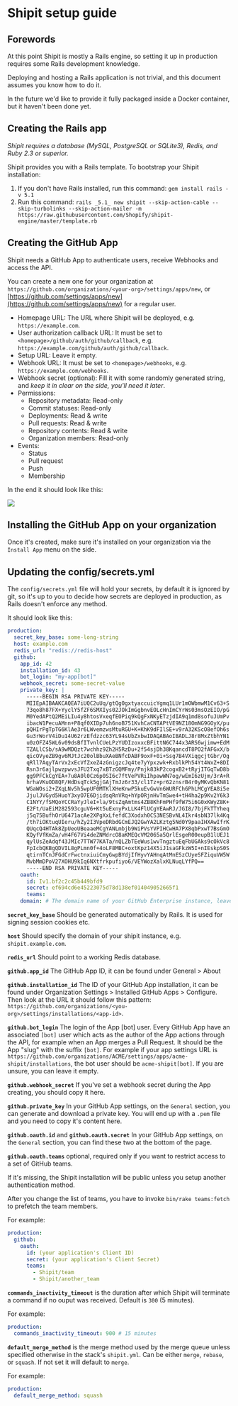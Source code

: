 # Shipit setup guide

## Forewords

At this point Shipit is mostly a Rails engine, so setting it up in production requires some Rails development knowledge.

Deploying and hosting a Rails application is not trivial, and this document assumes you know how to do it.

In the future we'd like to provide it fully packaged inside a Docker container, but it haven't been done yet.

## Creating the Rails app

*Shipit requires a database (MySQL, PostgreSQL or SQLite3), Redis, and Ruby 2.3 or superior.*

Shipit provides you with a Rails template. To bootstrap your Shipit installation:

1. If you don't have Rails installed, run this command: `gem install rails -v 5.1`
2. Run this command:  `rails _5.1_ new shipit --skip-action-cable --skip-turbolinks --skip-action-mailer -m https://raw.githubusercontent.com/Shopify/shipit-engine/master/template.rb`

## Creating the GitHub App

Shipit needs a GitHub App to authenticate users, receive Webhooks and access the API.

You can create a new one for your organization at `https://github.com/organizations/<your-org>/settings/apps/new`, or [https://github.com/settings/apps/new](https://github.com/settings/apps/new) for a regular user.

  - Homepage URL: The URL where Shipit will be deployed, e.g. `https://example.com`.
  - User authorization callback URL: It must be set to `<homepage>/github/auth/github/callback`, e.g. `https://example.com/github/auth/github/callback`.
  - Setup URL: Leave it empty.
  - Webhook URL: It must be set to `<homepage>/webhooks`, e.g. `https://example.com/webhooks`.
  - Webhook secret (optional): Fill it with some randomly generated string, and *keep it in clear on the side, you'll need it later*.
  - Permissions:
    - Repository metadata: Read-only
    - Commit statuses: Read-only
    - Deployments: Read & write
    - Pull requests: Read & write
    - Repository contents: Read & write
    - Organization members: Read-only
  - Events:
    - Status
    - Pull request
    - Push
    - Membership

In the end it should look like this:

![](images/new-app.png)

## Installing the GitHub App on your organization

Once it's created, make sure it's installed on your organization via the `Install App` menu on the side.

## Updating the config/secrets.yml

The `config/secrets.yml` file will hold your secrets, by default it is ignored by git, so it's up to you to decide how secrets are deployed in production, as Rails doesn't enforce any method.

It should look like this:

```yaml
production:
  secret_key_base: some-long-string
  host: example.com
  redis_url: "redis://redis-host"
  github:
    app_id: 42
    installation_id: 43
    bot_login: "my-app[bot]"
    webhook_secret: some-secret-value
    private_key: |
      -----BEGIN RSA PRIVATE KEY-----
      MIIEpAIBAAKCAQEA7iUQC2uUq/gtQg0gxtyaccuicYgmq1LUr1mOWbmwM1Cv63+S
      73qo8h87FX+YyclY5fZF6SMXIys02JOkImGgbnvEOLcHnImCYrWs03msOzEIO/pG
      M0YedAPtQ2MEiLIu4y8htosVxeqfEOPiq9kQgFxNKyETzjdIA9q1md8sofuJUmPv
      ibacW1PecuAMnn+P8qf0XIDp7uh6noB751KvhCaCNTAPtVE9NZ18OmNG9GOyX/pu
      pQHIrPgTpTG6KlAe3r6LWvemzwsMtuRGU+K+KhK9dFIlSE+v9rA32KScO8efOh6s
      Gu3rWorV4iDu14U62rzEfdzzc63YL94sUbZxbwIDAQABAoIBADLJ8r8MxZtbhYN1
      u0zOFZ45WL6v09dsBfITvnlCUeLPzYUDIzoxxcBFittN6C744x3ARS6wjimw+EdM
      TZALlCSb/sA9wMDQzt7wchhz9Zh2H5RzDu+2f54sjDh38KqancdT8PO2fAFGxX/b
      qicOVyeZB9gv6MJtJc20olBbuXAeBNfcDABF9oxF+0i+Ssg7B4VXiqgcjtGbr/Og
      qRll7AqyTArVx2xEcVfZxeZ4zGnigzcJq4te7yYpxzwk+RxblkPh54Yt4WxZ+8DI
      Rsn3r6ajlpwzpwvsJFU2Txq7xBTzGQMFmy/Pnjk83kP2cogxB2+tRyjITGqTwD8b
      gg9PFCkCgYEA+7u8A0l0Cz6p0SI6c7ftVePVRiIhpawWN7og/wEmI6zUjm/3rA+R
      hrhaVKuOD8QF/HdDsqTck5gjGAjTmJz6r33/cl1Tz+pr62znsrB4r0yMKvQbKN81
      WGaWOsi2+ZXqLNv5h5wpUF0MTKlXHeKnwP5kuEvGwVn6WURFCh6PhLMCgYEA8i5e
      JjulJVGyd5HuoY3xyO7E6DjidsqRnVRq+hYpORjnHvTmSwe4+tH4ha2p9Kv2Y6k3
      C1NYY/fSMQoYCCRaYyJleI+la/9tsZqAmtms4ZB8KhFmPHf9fW75i6G0xKWyZ8K+
      E2Ft/UaEiM282593cguV6+Kt5uExnyPxLLK4FlUCgYEAwRJ/JGI8/7bjFkTTYheq
      j5q75BufhOrU6471acAe2XPgXxLfefdC3Xodxh0CS3NESBvNL4Ikr4sbN37lk4Kq
      /th7iOKtuqUIeru/hZy2I3VpeDRbdGCmEJQ2GwYA2LKztg5Nd0Y9paaIHXAwIfrK
      QUqcQ4HTAk8ZpUeoUBeaaeMCgYANLmbjb9WiPVsYVPIHCwHA7PX8qbPxwT7BsGmO
      KQyfVfKmZa/vH4F67Vi4deZNMdrcO8aKMEQcVM2065a5QrlEsgeR00eupB1lUEJ1
      qylUsZeAdqf43JMIc7TTW77KATa/nQLZbTEeWus1wvTngztuEqFbUGAks9cOkVc8
      FpIcbQKBgQDVIL8gPLmn0f+4oLF8MBC+oxtKpz14X5iJ1saGFkzW5I+nIEskpS0S
      qtirnTCnJFGdCrFwctnxiuiCmyGwpBYdjIfHyvYAHnqAtMnESzCUyeSFZiquVW5W
      MvbMmDPoV27XOHU9kIq6NXtfrkpufiyo6/VEYWozXalxKLNuqLYfPQ==
      -----END RSA PRIVATE KEY-----
    oauth:
      id: Iv1.bf2c2c45b449bfd9
      secret: ef694cd6e45223075d78d138ef014049052665f1
      teams:
    domain: # The domain name of your GitHub Enterprise instance, leave it empty if you use github.com
```

**`secret_key_base`** Should be generated automatically by Rails. It is used for signing session cookies etc.

**`host`** Should specify the domain of your shipit instance, e.g. `shipit.example.com`.

**`redis_url`** Should point to a working Redis database.

**`github.app_id`** The GitHub App ID, it can be found under General > About

**`github.installation_id`** The ID of your GitHub App installation, it can be found under Organization Settings > Installed GitHub Apps > Configure. Then look at the URL it should follow this pattern: `https://github.com/organizations/<you-org>/settings/installations/<app-id>`.

**`github.bot_login`** The login of the App [bot] user. Every GitHub App have an associated `[bot]` user which acts as the author of the App actions through the API, for example when an App merges a Pull Request. It should be the App "slug" with the suffix `[bot]`. For example if your app settings URL is `https://github.com/organizations/ACME/settings/apps/acme-shipit/installations`, the bot user should be `acme-shipit[bot]`. If you are unsure, you can leave it empty.

**`github.webhook_secret`** If you've set a webhook secret during the App creating, you should copy it here.

**`github.private_key`** In your GitHub App settings, on the `General` section, you can generate and download a private key. You will end up with a `.pem` file and you need to copy it's content here.

**`github.oauth.id`** and **`github.oauth.secret`** In your GitHub App settings, on the `General` section, you can find these two at the bottom of the page.

**`github.oauth.teams`** optional, required only if you want to restrict access to a set of GitHub teams.

If it's missing, the Shipit installation will be public unless you setup another authentication method.

After you change the list of teams, you have to invoke `bin/rake teams:fetch` to prefetch the team members.

For example:

```yml
production:
  github:
    oauth:
      id: (your application's Client ID)
      secret: (your application's Client Secret)
      teams:
        - Shipit/team
        - Shipit/another_team
```

**`commands_inactivity_timeout`** is the duration after which Shipit will terminate a command if no ouput was received. Default is `300` (5 minutes).

For example:
```yml
production:
  commands_inactivity_timeout: 900 # 15 minutes
```

**`default_merge_method`** is the merge method used by the merge queue unless specified otherwise in the stack's `shipit.yml`. Can be either `merge`, `rebase`, or `squash`. If not set it will default to `merge`.

For example:
```yml
production:
  default_merge_method: squash
```
